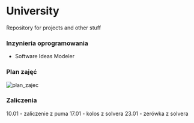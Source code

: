 # University
Repository for projects and other stuff 

### Inzynieria oprogramowania

- Software Ideas Modeler

### Plan zajęć

![plan_zajec](https://github.com/oskarpasko/university/assets/43753747/0b2dd6bd-a127-4f05-8144-729c92a1d26b)

### Zaliczenia 
10.01 - zaliczenie z puma
17.01 - kolos z solvera
23.01 - zerówka z solvera
